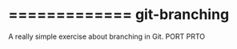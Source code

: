 =============
git-branching
=============

A really simple exercise about branching in Git.
PORT PRTO
